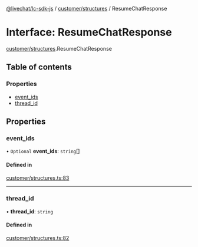 [@livechat/lc-sdk-js](../README.md) / [customer/structures](../modules/customer_structures.md) / ResumeChatResponse

# Interface: ResumeChatResponse

[customer/structures](../modules/customer_structures.md).ResumeChatResponse

## Table of contents

### Properties

- [event\_ids](customer_structures.ResumeChatResponse.md#event_ids)
- [thread\_id](customer_structures.ResumeChatResponse.md#thread_id)

## Properties

### event\_ids

• `Optional` **event\_ids**: `string`[]

#### Defined in

[customer/structures.ts:83](https://github.com/livechat/lc-sdk-js/blob/a3fdde0/src/customer/structures.ts#L83)

___

### thread\_id

• **thread\_id**: `string`

#### Defined in

[customer/structures.ts:82](https://github.com/livechat/lc-sdk-js/blob/a3fdde0/src/customer/structures.ts#L82)
